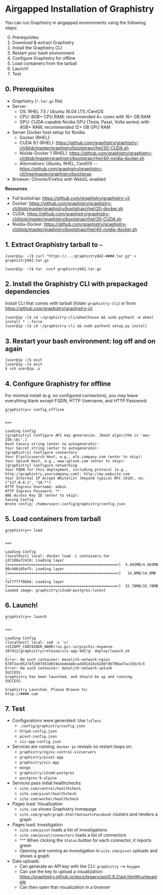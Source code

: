 # Airgapped Installation of Graphistry

You can run Graphistry in airgapped environments using the following steps:

0. Prerequisites
1. Download & extract Graphistry
2. Install the Graphistry CLI
3. Restart your bash environment
4. Configure Graphistry for offline
5. Load containers from the tarball
6. Launch!
7. Test



## 0. Prerequisites

* Graphistry (`*.tar.gz` file)
* Server:
  * OS: RHEL 7.5 / Ubuntu 16.04 LTS /CentOS
  * CPU: 8GB+ CPU RAM; recommended 4+ cores with 16+ GB RAM
  * GPU: CUDA-capable Nvidia GPU (Tesla, Pasal, Volta series) with 4GB+ RAM; recommended 12+ GB GPU RAM
* Server Docker host setup for Nvidia:
  * Docker (RHEL): 
  * CUDA 9.1 (RHEL): https://github.com/graphistry/graphistry-cli/blob/master/graphistry/bootstrap/rhel/30-CUDA.sh
  * Nivida-Docker 1 (RHEL): https://github.com/graphistry/graphistry-cli/blob/master/graphistry/bootstrap/rhel/40-nvidia-docker.sh  
  * *Alternatives*: Ubuntu, RHEL, CentOS -- https://github.com/graphistry/graphistry-cli/tree/master/graphistry/bootstrap
* Browser: Chrome/Firefox with WebGL enabled

**Resources**

* Full bootstrap: https://github.com/graphistry/graphistry-cli
* Docker: https://github.com/graphistry/graphistry-cli/blob/master/graphistry/bootstrap/rhel/20-docker.sh
* CUDA: https://github.com/graphistry/graphistry-cli/blob/master/graphistry/bootstrap/rhel/30-CUDA.sh
* Nvidia-Docker: https://github.com/graphistry/graphistry-cli/blob/master/graphistry/bootstrap/rhel/40-nvidia-docker.sh  


## 1. Extract Graphistry tarball to ``~``

```
[user@ip- ~]$ curl "https://.../graphistry942-####.tar.gz" > graphistry942.tar.gz

[user@ip- ~]$ tar -xvvf graphistry942.tar.gz 
```

## 2. Install the Graphistry CLI with prepackaged dependencies

Install CLI that comes with tarball (folder `graphistry-cli`) or from https://github.com/graphistry/graphistry-cli

```
[user@ip ~]$ cd ~/graphistry-cli/wheelhouse && sudo python3 -m wheel install * --force
[user@ip ~]$ cd ~/graphistry-cli && sudo python3 setup.py install
```

## 3. Restart your bash environment: log off and on again

```
[user@ip ~]$ exit
[user@ip ~]$ exit
$ ssh user@ip..o
```

## 4. Configure Graphistry for offline

For minimal install (e.g. no configured connectors), you may leave everything blank except FQDN, HTTP Username, and HTTP Password:


```[user@ip- ~]$ graphistry
graphistry>> config_offline                                                                   ```

==>

Loading Config
[graphistry] Configure API key generation. [Hash algorithm is 'aes-256-cbc'.]
Hash Canary string (enter to autogenerate):                                                                                       
Your Secret string (enter to autogenerate):                                                                                       
[graphistry] Configure connectors
Your Elasticsearch Host, e.g., elk.company.com (enter to skip):                                                                   
Your Splunk Host, e.g., www.splunk.com (enter to skip):                                                                           
[graphistry] Configure networking
Your FQDN for this deployment, including protocol [e.g., http://graphistry.yourcompany.com]: http://my.website.com                                                                                                             
Your Internal IP Accept Whitelist (beyond typical RFC 1918), ex:["127.0.0.1", "10.*"]                                             
HTTP Ingress Username: admin                                                                                                      
HTTP Ingress Password: **                                                                                                         
AWS Access Key ID (enter to skip):                                                                                                
Saving Config
Wrote config: /home/user/.config/graphistry/config.json
```

## 5. Load containers from tarball

```
graphistry>> load                                                                             ```

==>

Loading Config
[localhost] local: docker load -i containers.tar
cd7100a72410: Loading layer [==================================================>]  4.403MB/4.403MB
90c4db1d5ef5: Loading layer [==================================================>]   14.8MB/14.8MB
...
faf7f7ff8bb6: Loading layer [==================================================>]  32.78MB/32.78MB
Loaded image: graphistry/s3cmd-postgres:latest
```

## 6. Launch!

```
graphistry>> launch                                                                           ```

==>
                                 
Loading Config
[localhost] local: sed -i 's!<VIZAPP_CONTAINER_NAME>!us.gcr.io/psychic-expanse-187412/graphistry/release/viz-app:942!g' deploy/launch.sh
...
Error: No such container: monolith-network-nginx
678f2ac85274f2d97453d019a1ede44bcad301d1bc61b6fdb798ae7ac25bc5c5
Error: No such container: monolith-network-splunk
SUCCESS.
Graphistry has been launched, and should be up and running.
SUCCESS.

Graphistry Launched. Please Browse to:
http://####.com
```


## 7. Test


* Configurations were generated: Use `ls`/`less` 
  * ``.config/graphistry/config.json``
  * ``httpd-config.json``
  * ``pivot-config.json``
  * ``viz-app-config.json``
* Services are running: ``docker ps`` reveals no restart loops on:
  * ``graphistry/nginx-central-vizservers``
  * ``graphistry/pivot-app``
  * ``graphistry/viz-app``
  * ``mongo``
  * ``graphistry/s3cmd-postgres``
  * ``postgres:9-alpine``
* Services pass initial healthchecks:
  * ``site.com/central/healthcheck``
  * ``site.com/pivot/healthcheck``
  * ``site.com/worker/healthcheck``
* Pages load: Visualization
  * ``site.com`` shows Graphistry homepage
  * ``site.com/graph/graph.html?dataset=Facebook`` clusters and renders a graph
* Pages load: Investigation
  * ``site.com/pivot`` loads a list of investigations
  * ``site.com/pivot/connectors`` loads a list of connectors
  * ^^^ When clicking the ``Status`` button for each connector, it reports green
  *  Opening and running an investigation in ``site.com/pivot`` uploads and shows a graph
* Data uploads
  * Can generate an API key with the CLI: ``graphistry`` --> ``keygen``
  * Can use the key to upload a visualization: https://graphistry.github.io/docs/legacy/api/0.9.2/api.html#curlexample
  * Can then open that visualization in a browser
